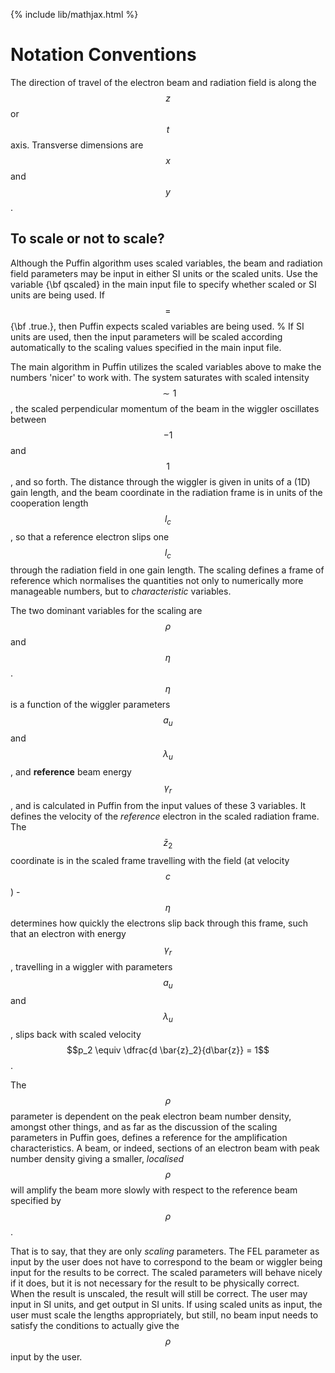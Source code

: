 {% include lib/mathjax.html %}

# Notation Conventions

The direction of travel of the electron beam and radiation field is along the $$ z $$ or $$ t $$ axis. Transverse dimensions are $$x$$ and $$y$$.

## To scale or not to scale?

Although the Puffin algorithm uses scaled variables, the beam and radiation field parameters may be input in either SI units or the scaled units. Use the variable {\bf qscaled} in the main input file to specify whether scaled or SI units are being used. If $$=$$ {\bf .true.}, then Puffin expects scaled variables are being used. % If SI units are used, then the input parameters will be scaled according automatically to the scaling values specified in the main input file.

The main algorithm in Puffin utilizes the scaled variables above to make the numbers 'nicer' to work with. The system saturates with scaled intensity $$ \sim 1 $$, the scaled perpendicular momentum of the beam in the wiggler oscillates between $$-1$$ and $$1$$, and so forth. The distance through the wiggler is given in units of a (1D) gain length, and the beam coordinate in the radiation frame is in units of the cooperation length $$l_c$$, so that a reference electron slips one $$l_c$$ through the radiation field in one gain length. The scaling defines a frame of reference which normalises the quantities not only to numerically more manageable numbers, but to *characteristic* variables.

The two dominant variables for the scaling are $$\rho$$ and $$\eta$$. $$\eta$$ is a function of the wiggler parameters $$a_u$$ and $$\lambda_u$$, and **reference** beam energy $$\gamma_r$$, and is calculated in Puffin from the input values of these 3 variables. It defines the velocity of the *reference* electron in the scaled radiation frame. The $$ \bar{z}_2 $$ coordinate is in the scaled frame travelling with the field (at velocity $$c$$) - $$\eta$$ determines how quickly the electrons slip back through this frame, such that an electron with energy $$\gamma_r$$, travelling in a wiggler with parameters $$a_u$$ and $$\lambda_u$$, slips back with scaled velocity $$p_2 \equiv \dfrac{d \bar{z}_2}{d\bar{z}} = 1$$.

The $$\rho$$ parameter is dependent on the peak electron beam number density, amongst other things, and as far as the discussion of the scaling parameters in Puffin goes, defines a reference for the amplification characteristics. A beam, or indeed, sections of an electron beam with peak number density giving a smaller, *localised* $$\rho$$ will amplify the beam more slowly with respect to the reference beam specified by $$\rho$$.

That is to say, that they are only *scaling* parameters. The FEL parameter as input by the user does not have to correspond to the beam or wiggler being input for the results to be correct. The scaled parameters will behave nicely if it does, but it is not necessary for the result to be physically correct. When the result is unscaled, the result will still be correct. The user may input in SI units, and get output in SI units. If using scaled units as input, the user must scale the lengths appropriately, but still, no beam input needs to satisfy the conditions to actually give the $$\rho$$ input by the user.
